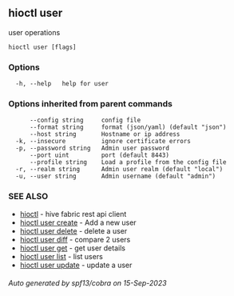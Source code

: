 ## hioctl user

user operations

```
hioctl user [flags]
```

### Options

```
  -h, --help   help for user
```

### Options inherited from parent commands

```
      --config string     config file
      --format string     format (json/yaml) (default "json")
      --host string       Hostname or ip address
  -k, --insecure          ignore certificate errors
  -p, --password string   Admin user password
      --port uint         port (default 8443)
      --profile string    Load a profile from the config file
  -r, --realm string      Admin user realm (default "local")
  -u, --user string       Admin username (default "admin")
```

### SEE ALSO

* [hioctl](hioctl.md)	 - hive fabric rest api client
* [hioctl user create](hioctl_user_create.md)	 - Add a new user
* [hioctl user delete](hioctl_user_delete.md)	 - delete a user
* [hioctl user diff](hioctl_user_diff.md)	 - compare 2 users
* [hioctl user get](hioctl_user_get.md)	 - get user details
* [hioctl user list](hioctl_user_list.md)	 - list users
* [hioctl user update](hioctl_user_update.md)	 - update a user

###### Auto generated by spf13/cobra on 15-Sep-2023
